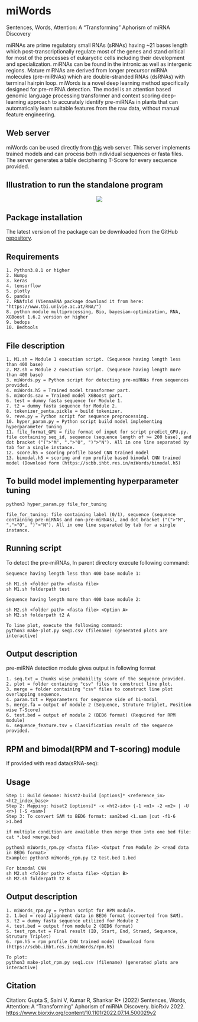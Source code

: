 # miWords

Sentences, Words, Attention: A “Transforming” Aphorism of miRNA Discovery

miRNAs are prime regulatory small RNAs (sRNAs) having ~21 bases length which post-transcriptionally regulate most of the genes and stand critical for most of the processes of eukaryotic cells including their development and specialization. miRNAs can be found in the intronic as well as intergenic regions. Mature miRNAs are derived from longer precursor miRNA molecules (pre-miRNAs) which are double-stranded RNAs (dsRNAs) with terminal hairpin loop.
miWords is a novel deep learning method specifically designed for pre-miRNA detection. The model is an attention based genomic language processing transformer and context scoring deep-learning approach to accurately identify pre-miRNAs in plants that can automatically learn suitable features from the raw data, without manual feature engineering.


## Web server

miWords can be used directly from [this](https://scbb.ihbt.res.in/miWords) web server. This server implements trained models and can process both individual sequences or fasta files. The server generates a table deciphering T-Score for every sequence provided.

## Illustration to run the standalone program

<p align="center">
  <img src="Guide_miWords.png" />
</p>

## Package installation

The latest version of the package can be downloaded from the GitHub [repository](https://github.com/SCBB-LAB/miWords).

## Requirements

```
1. Python3.8.1 or higher
2. Numpy
3. keras
4. tensorflow
5. plotly
6. pandas
7. RNAfold (ViennaRNA package download it from here: "https://www.tbi.univie.ac.at/RNA/")
8. python module multiprocessing, Bio, bayesian-optimization, RNA, XGBoost 1.6.2 version or higher
9. bedops
10. Bedtools
```

## File description

```
1. M1.sh = Module 1 execution script. (Sequence having length less than 400 base)
2. M2.sh = Module 2 execution script. (Sequence having length more than 400 base)
3. miWords.py = Python script for detecting pre-miRNAs from sequences provided.
4. miWords.h5 = Trained model transformer part.
5. miWords.sav = Trained model XGBoost part.
6. test = dummy fasta sequence for Module 1.
7. t2 = dummy fasta sequence for Module 2.
8. tokenizer_penta.pickle = build tokenizer.
9. reve.py = Python script for sequence preprocessing.
10. hyper_param.py = Python script build model implementing hyperparameter tuning
11. file_format_GPU = file format of input for script predict_GPU.py. file containing seq_id, sequence (sequence length of >= 200 base), and dot bracket ("(">"M", ".">"O", ")">"N"). All in one line separated by tab for a single instance.
12. score.h5 = scoring profile based CNN trained model
13. bimodal.h5 = scoring and rpm profile based bimodal CNN trained model (Download form (https://scbb.ihbt.res.in/miWords/bimodal.h5)
```

## To build model implementing hyperparameter tuning

```
python3 hyper_param.py file_for_tuning

file_for_tuning: file containing label (0/1), sequence (sequence containing pre-miRNAs and non-pre-miRNAs), and dot bracket ("(">"M", ".">"O", ")">"N"). All in one line separated by tab for a single instance. 
```

## Running script

To detect the pre-miRNAs, In parent directory execute following command:
```
Sequence having length less than 400 base module 1:

sh M1.sh <folder path> <fasta file>
sh M1.sh folderpath test

Sequence having length more than 400 base module 2:

sh M2.sh <folder path> <fasta file> <Option A>
sh M2.sh folderpath t2 A

To line plot, execute the following command:
python3 make-plot.py seq1.csv (filename) (generated plots are interactive)
```

## Output description

pre-miRNA detection module gives output in following format 
```
1. seq.txt = Chunks wise probability score of the sequence provided.
2. plot = folder containing "csv" files to construct line plot.
3. merge = folder containing "csv" files to construct line plot overlapping sequence.
4. param.txt = Hyparameters for sequence side of bi-modal
5. merge.fa = output of module 2 (Sequence, Struture Triplet, Position wise T-Score)
6. test.bed = output of module 2 (BED6 format) (Required for RPM module)
6. sequence_feature.tsv = Classification result of the sequence provided.
```

## RPM and bimodal(RPM and T-scoring) module

If provided with read data(sRNA-seq):

## Usage

```
Step 1: Build Genome: hisat2-build [options]* <reference_in> <ht2_index_base>
Step 2: Mapping: hisat2 [options]* -x <ht2-idx> {-1 <m1> -2 <m2> | -U <r>} [-S <sam>]
Step 3: To convert SAM to BED6 format: sam2bed <1.sam |cut -f1-6 >1.bed 

if multiple condition are available then merge them into one bed file: cat *.bed >merge.bed

python3 miWords_rpm.py <fasta file> <Output from Module 2> <read data in BED6 format>
Example: python3 miWords_rpm.py t2 test.bed 1.bed

For bimodal CNN
sh M2.sh <folder path> <fasta file> <Option B>
sh M2.sh folderpath t2 B
```

## Output description

```
1. miWords_rpm.py = Python script for RPM module.
2. 1.bed = read alignment data in BED6 format (converted from SAM).
3. t2 = dummy fasta sequence utilized for Module 2
4. test.bed = output from module 2 (BED6 format)
5. test_rpm.txt = Final result (ID, Start, End, Strand, Sequence, Struture Triplet)
6. rpm.h5 = rpm profile CNN trained model (Download form (https://scbb.ihbt.res.in/miWords/rpm.h5)

To plot:
python3 make-plot_rpm.py seq1.csv (filename) (generated plots are interactive)
```

## Citation

Citation: Gupta S, Saini V, Kumar R, Shankar R* (2022) Sentences, Words, Attention: A “Transforming” Aphorism of miRNA Discovery. bioRxiv 2022. https://www.biorxiv.org/content/10.1101/2022.07.14.500029v2
